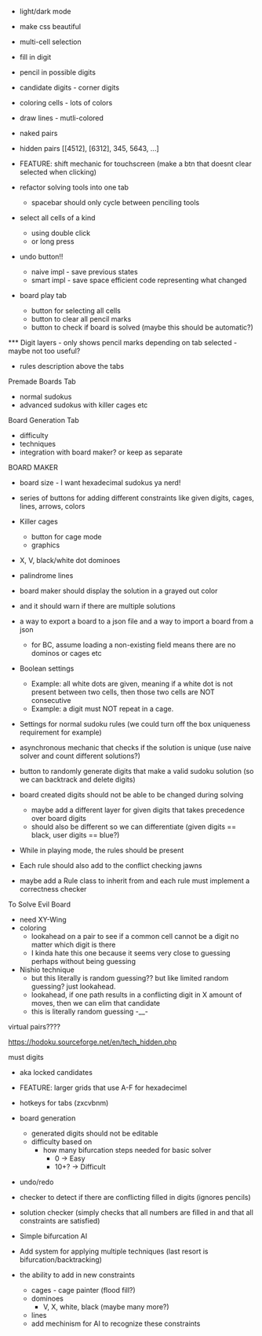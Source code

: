 - light/dark mode
- make css beautiful
- multi-cell selection
- fill in digit
- pencil in possible digits
- candidate digits - corner digits
- coloring cells - lots of colors
- draw lines - mutli-colored

- naked pairs
- hidden pairs
[[4512], [6312], 345, 5643, ...]

- FEATURE: shift mechanic for touchscreen (make a btn that doesnt clear selected when clicking)

- refactor solving tools into one tab
    - spacebar should only cycle between penciling tools


- select all cells of a kind
    - using double click
    - or long press

- undo button!!
    - naive impl - save previous states
    - smart impl - save space efficient code representing what changed

- board play tab
    - button for selecting all cells
    - button to clear all pencil marks
    - button to check if board is solved (maybe this should be automatic?)

*** Digit layers
    - only shows pencil marks depending on tab selected
    - maybe not too useful?


- rules description above the tabs 

Premade Boards Tab
- normal sudokus
- advanced sudokus with killer cages etc

Board Generation Tab
- difficulty
- techniques
- integration with board maker? or keep as separate

BOARD MAKER
- board size - I want hexadecimal sudokus ya nerd!
- series of buttons for adding different constraints like given digits, cages, lines, arrows, colors
- Killer cages
    - button for cage mode
    - graphics
- X, V, black/white dot dominoes
- palindrome lines
- board maker should display the solution in a grayed out color
- and it should warn if there are multiple solutions
- a way to export a board to a json file and a way to import a board from a json
    - for BC, assume loading a non-existing field means there are no dominos or cages etc

- Boolean settings
    - Example: all white dots are given, meaning if a white dot is not present between two cells, 
    then those two cells are NOT consecutive
    - Example: a digit must NOT repeat in a cage.
- Settings for normal sudoku rules (we could turn off the box uniqueness requirement for example)
- asynchronous mechanic that checks if the solution is unique (use naive solver and count different solutions?)
- button to randomly generate digits that make a valid sudoku solution (so we can backtrack and delete digits)
- board created digits should not be able to be changed during solving
    - maybe add a different layer for given digits that takes precedence over board digits
    - should also be different so we can differentiate (given digits == black, user digits == blue?)

- While in playing mode, the rules should be present
- Each rule should also add to the conflict checking jawns
- maybe add a Rule class to inherit from and each rule must implement a correctness checker


To Solve Evil Board
- need XY-Wing
- coloring
    - lookahead on a pair to see if a common cell cannot be a digit no matter which digit is there
    - I kinda hate this one because it seems very close to guessing perhaps without being guessing
- Nishio technique
    - but this literally is random guessing?? but like limited random guessing? just lookahead.
    - lookahead, if one path results in a conflicting digit in X amount of moves, then we can elim that candidate
    - this is literally random guessing -__-

virtual pairs????


https://hodoku.sourceforge.net/en/tech_hidden.php 

must digits
- aka locked candidates

- FEATURE: larger grids that use A-F for hexadecimel

- hotkeys for tabs (zxcvbnm)

- board generation
    - generated digits should not be editable
    - difficulty based on
        - how many bifurcation steps needed for basic solver
            - 0 -> Easy
            - 10+? -> Difficult


- undo/redo

- checker to detect if there are conflicting filled in digits (ignores pencils)
- solution checker (simply checks that all numbers are filled in and that all constraints are satisfied)

- Simple bifurcation AI
- Add system for applying multiple techniques (last resort is bifurcation/backtracking)

- the ability to add in new constraints
    - cages - cage painter (flood fill?)
    - dominoes
        - V, X, white, black (maybe many more?)
    - lines
    - add mechinism for AI to recognize these constraints
